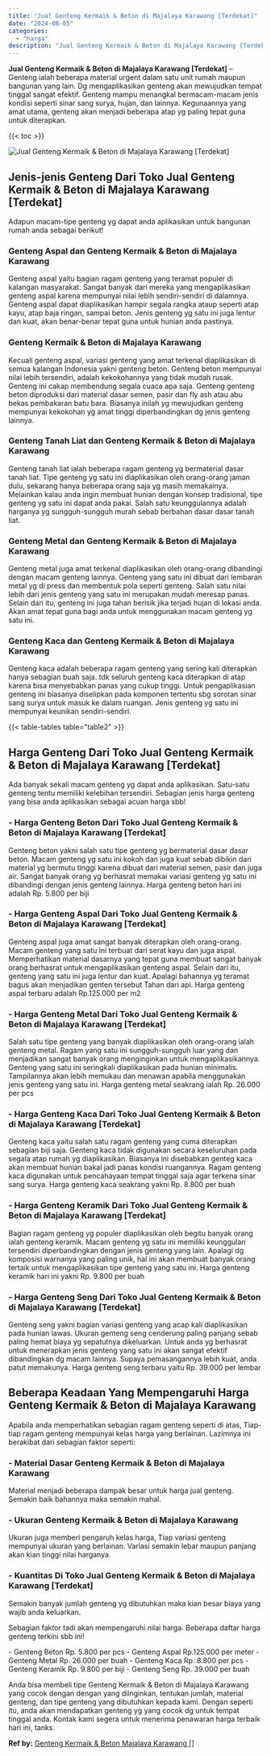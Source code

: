 ```yaml
---
title: "Jual Genteng Kermaik & Beton di Majalaya Karawang [Terdekat]"
date: "2024-08-05"
categories: 
  - "harga"
description: "Jual Genteng Kermaik & Beton di Majalaya Karawang [Terdekat]. Anda bisa membeli tipe Genteng Kermaik & Beton di Majalaya Karawang yang cocok dengan dengan ya..."
---
```


**Jual Genteng Kermaik & Beton di Majalaya Karawang \[Terdekat\]** – Genteng ialah beberapa material urgent dalam satu unit rumah maupun bangunan yang lain. Dg mengaplikasikan genteng akan mewujudkan tempat tinggal sangat efektif. Genteng mampu menangkal bermacam-macam jenis kondisi seperti sinar sang surya, hujan, dan lainnya. Kegunaannya yang amat utama, genteng akan menjadi beberapa atap yg paling tepat guna untuk diterapkan.

{{< toc >}}

![Jual Genteng Kermaik & Beton di Majalaya Karawang [Terdekat]](/images/genteng-minimalis-murah02.png)

## Jenis-jenis Genteng Dari Toko Jual Genteng Kermaik & Beton di Majalaya Karawang \[Terdekat\]

Adapun macam-tipe genteng yg dapat anda aplikasikan untuk bangunan rumah anda sebagai berikut!

### Genteng Aspal dan Genteng Kermaik & Beton di Majalaya Karawang

Genteng aspal yaitu bagian ragam genteng yang teramat populer di kalangan masyarakat. Sangat banyak dari mereka yang mengaplikasikan genteng aspal karena mempunyai nilai lebih sendiri-sendiri di dalamnya. Genteng aspal dapat diaplikasikan hampir segala rangka ataup seperti atap kayu, atap baja ringan, sampai beton. Jenis genteng yg satu ini juga lentur dan kuat, akan benar-benar tepat guna untuk hunian anda pastinya.

### Genteng Kermaik & Beton di Majalaya Karawang

Kecuali genteng aspal, variasi genteng yang amat terkenal diaplikasikan di semua kalangan Indonesia yakni genteng beton. Genteng beton mempunyai nilai lebih tersendiri, adalah kekokohannya yang tidak mudah rusak. Genteng ini cakap membendung segala cuaca apa saja. Genteng genteng beton diproduksi dari material dasar semen, pasir dan fly ash atau abu bekas pembakaran batu bara. Biasanya inilah yg mewujudkan genteng mempunyai kekokohan yg amat tinggi diperbandingkan dg jenis genteng lainnya.

### Genteng Tanah Liat dan Genteng Kermaik & Beton di Majalaya Karawang

Genteng tanah liat ialah beberapa ragam genteng yg bermaterial dasar tanah liat. Tipe genteng yg satu ini diaplikasikan oleh orang-orang jaman dulu, sekarang hanya beberapa orang saja yg masih memakainya. Melainkan kalau anda ingin membuat hunian dengan konsep tradisional, tipe genteng yg satu ini dapat anda pakai. Salah satu keunggulannya adalah harganya yg sungguh-sungguh murah sebab berbahan dasar dasar tanah liat.

### Genteng Metal dan Genteng Kermaik & Beton di Majalaya Karawang

Genteng metal juga amat terkenal diaplikasikan oleh orang-orang dibandingi dengan macam genteng lainnya. Genteng yang satu ini dibuat dari lembaran metal yg di press dan membentuk pola seperti genteng. Salah satu nilai lebih dari jenis genteng yang satu ini merupakan mudah meresap panas. Selain dari itu, genteng ini juga tahan berisik jika terjadi hujan di lokasi anda. Akan amat tepat guna bagi anda untuk menggunakan macam genteng yg satu ini.

### Genteng Kaca dan Genteng Kermaik & Beton di Majalaya Karawang

Genteng kaca adalah beberapa ragam genteng yang sering kali diterapkan hanya sebagian buah saja. tdk seluruh genteng kaca diterapkan di atap karena bisa menyebabkan panas yang cukup tinggi. Untuk pengaplikasian genteng ini biasanya diselipkan pada komponen tertentu sbg sorotan sinar sang surya untuk masuk ke dalam ruangan. Jenis genteng yg satu ini mempunyai keunikan sendiri-sendiri.

{{< table-tables table="table2" >}}

## Harga Genteng Dari Toko Jual Genteng Kermaik & Beton di Majalaya Karawang \[Terdekat\]

Ada banyak sekali macam genteng yg dapat anda aplikasikan. Satu-satu genteng tentu memiliki kelebihan tersendiri. Sebagian jenis harga genteng yang bisa anda aplikasikan sebagai acuan harga sbb!

### \- Harga Genteng Beton Dari Toko Jual Genteng Kermaik & Beton di Majalaya Karawang \[Terdekat\]

Genteng beton yakni salah satu tipe genteng yg bermaterial dasar dasar beton. Macam genteng yg satu ini kokoh dan juga kuat sebab dibikin dari material yg bermutu tinggi karena dibuat dari material semen, pasir dan juga air. Sangat banyak orang yg berhasrat memakai variasi genteng yg satu ini dibandingi dengan jenis genteng lainnya. Harga genteng beton hari ini adalah Rp. 5.800 per biji

### \- Harga Genteng Aspal Dari Toko Jual Genteng Kermaik & Beton di Majalaya Karawang \[Terdekat\]

Genteng aspal juga amat sangat banyak diterapkan oleh orang-orang. Macam genteng yang satu ini terbuat dari serat kayu dan juga aspal. Memperhatikan material dasarnya yang tepat guna membuat sangat banyak orang berhasrat untuk mengaplikasikan genteng aspal. Selain dari itu, genteng yang satu ini juga lentur dan kuat. Apalagi bahannya yg teramat bagus akan menjadikan genten tersebut Tahan dari api. Harga genteng aspal terbaru adalah Rp.125.000 per m2

### \- Harga Genteng Metal Dari Toko Jual Genteng Kermaik & Beton di Majalaya Karawang \[Terdekat\]

Salah satu tipe genteng yang banyak diaplikasikan oleh orang-orang ialah genteng metal. Ragam yang satu ini sungguh-sungguh luar yang dan menjadikan sangat banyak orang menginginkan untuk mengaplikasikannya. Genteng yang satu ini seringkali diaplikasikan pada hunian minimalis. Tampilannya akan lebih memukau dan menawan apabila menggunakan jenis genteng yang satu ini. Harga genteng metal seakrang ialah Rp. 26.000 per pcs

### \- Harga Genteng Kaca Dari Toko Jual Genteng Kermaik & Beton di Majalaya Karawang \[Terdekat\]

Genteng kaca yaitu salah satu ragam genteng yang cuma diterapkan sebagian biji saja. Genteng kaca tidak digunakan secara keseluruhan pada segala atap rumah yg diaplikasikan. Biasanya ini disebabkan genteg kaca akan membuat hunian bakal jadi panas kondisi ruangannya. Ragam genteng kaca digunakan untuk pencahayaan tempat tinggal saja agar terkena sinar sang surya. Harga genteng kaca seakrang yakni Rp. 8.800 per buah

### \- Harga Genteng Keramik Dari Toko Jual Genteng Kermaik & Beton di Majalaya Karawang \[Terdekat\]

Bagian ragam genteng yg populer diaplikasikan oleh begitu banyak orang ialah genteng keramik. Macam genteng yg satu ini memiliki keunggulan tersendiri diperbandingkan dengan jenis genteng yang lain. Apalagi dg komposisi warnanya yang paling unik, hal ini akan membuat banyak orang tertaik untuk mengaplikasikan tipe genteng yang satu ini. Harga genteng keramik hari ini yakni Rp. 9.800 per buah

### \- Harga Genteng Seng Dari Toko Jual Genteng Kermaik & Beton di Majalaya Karawang \[Terdekat\]

Genteng seng yakni bagian variasi genteng yang acap kali diaplikasikan pada hunian lawas. Ukuran genteng seng cenderung paling panjang sebab paling hemat biaya yg sepatutnya dikeluarkan. Untuk anda yg berhasrat untuk menerapkan jenis genteng yang satu ini akan sangat efektif dibandingkan dg macam lainnya. Supaya pemasangannya lebih kuat, anda patut memakunya. Harga genteng seng terbaru yaitu Rp. 39.000 per lembar

## Beberapa Keadaan Yang Mempengaruhi Harga Genteng Kermaik & Beton di Majalaya Karawang

Apabila anda memperhatikan sebagian ragam genteng seperti di atas, Tiap-tiap ragam genteng mempunyai kelas harga yang berlainan. Lazimnya ini berakibat dari sebagian faktor seperti:

### \- Material Dasar Genteng Kermaik & Beton di Majalaya Karawang

Material menjadi beberapa dampak besar untuk harga jual genteng. Semakin baik bahannya maka semakin mahal.

### \- Ukuran Genteng Kermaik & Beton di Majalaya Karawang

Ukuran juga memberi pengaruh kelas harga, Tiap variasi genteng mempunyai ukuran yang berlainan. Variasi semakin lebar maupun panjang akan kian tinggi nilai harganya.

### \- Kuantitas Di Toko Jual Genteng Kermaik & Beton di Majalaya Karawang \[Terdekat\]

Semakin banyak jumlah genteng yg dibutuhkan maka kian besar biaya yang wajib anda keluarkan.

Sebagian faktor tadi akan mempengaruhi nilai harga. Beberapa daftar harga genteng terkini sbb ini!

\- Genteng Beton Rp. 5.800 per pcs - Genteng Aspal Rp.125.000 per meter - Genteng Metal Rp. 26.000 per buah - Genteng Kaca Rp. 8.800 per pcs - Genteng Keramik Rp. 9.800 per biji - Genteng Seng Rp. 39.000 per buah

Anda bisa membeli tipe Genteng Kermaik & Beton di Majalaya Karawang yang cocok dengan dengan yang diinginkan, tentukan jumlah, material genteng, dan tipe genteng yang dibutuhkan kepada kami. Dengan seperti itu, anda akan mendapatkan genteng yg yang cocok dg untuk tempat tinggal anda. Kontak kami segera untuk menerima penawaran harga terbaik hari ini, tanks.

**Ref by:**  [Genteng Kermaik & Beton  Majalaya Karawang []](https://id.wikipedia.org/wiki/Genteng)
